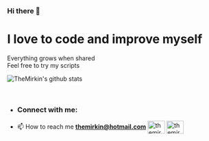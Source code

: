 ### Hi there 👋
# I love to code and improve myself
Everything grows when shared
<br />
Feel free to try my scripts 






![TheMirkin's github stats](https://github-readme-stats.vercel.app/api?username=TheMirkin&count_private=true&show_icons=true&theme=radical&hide_rank=false)

<br />

- <h3 align="left">Connect with me:</h3>
<p align="left">
  
- 📫 How to reach me **themirkin@hotmail.com**
<a href="https://twitter.com/themirkin" target="blank"><img align="center" src="https://raw.githubusercontent.com/rahuldkjain/github-profile-readme-generator/master/src/images/icons/Social/twitter.svg" alt="themirkin" height="30" width="40" /></a>
<a href="https://www.youtube.com/c/UCnkIwxbq6ZQ8ljF30GqOtag" target="blank"><img align="center" src="https://raw.githubusercontent.com/rahuldkjain/github-profile-readme-generator/master/src/images/icons/Social/youtube.svg" alt="themirkin" height="30" width="40" /></a>
</p>
